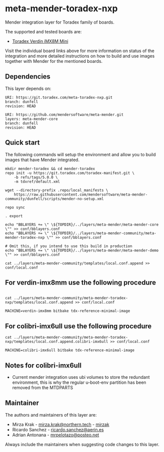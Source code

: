 # meta-mender-toradex-nxp

Mender integration layer for Toradex family of boards.

The supported and tested boards are:

- [Toradex Verdin iMX8M Mini](https://hub.mender.io/t/toradex-verdin-imx8m-mini/2908)

Visit the individual board links above for more information on status of the
integration and more detailed instructions on how to build and use images
together with Mender for the mentioned boards.

## Dependencies

This layer depends on:

```
URI: https://git.toradex.com/meta-toradex-nxp.git
branch: dunfell
revision: HEAD
```

```
URI: https://github.com/mendersoftware/meta-mender.git
layers: meta-mender-core
branch: dunfell
revision: HEAD
```

## Quick start

The following commands will setup the environment and allow you to build images
that have Mender integrated.


```
mkdir mender-toradex && cd mender-toradex
repo init -u https://git.toradex.com/toradex-manifest.git \
    -b refs/tags/5.0.0 \
    -m tdxref/default.xml

wget --directory-prefix .repo/local_manifests \
    https://raw.githubusercontent.com/mendersoftware/meta-mender-community/dunfell/scripts/mender-no-setup.xml

repo sync

. export

echo "BBLAYERS += \" \${TOPDIR}/../layers/meta-mender/meta-mender-core \"" >> conf/bblayers.conf
echo "BBLAYERS += \" \${TOPDIR}/../layers/meta-mender-community/meta-mender-toradex-nxp \"" >> conf/bblayers.conf

# Omit this, if you intend to use this build in production
echo "BBLAYERS += \" \${TOPDIR}/../layers/meta-mender/meta-mender-demo \"" >> conf/bblayers.conf

cat ../layers/meta-mender-community/templates/local.conf.append >> conf/local.conf
```

## For verdin-imx8mm use the following procedure
```

cat ../layers/meta-mender-community/meta-mender-toradex-nxp/templates/local.conf.append >> conf/local.conf

MACHINE=verdin-imx8mm bitbake tdx-reference-minimal-image
```

## For colibri-imx6ull use the following procedure
```
cat ../layers/meta-mender-community/meta-mender-toradex-nxp/templates/local.conf.append.colibri-imx6ull >> conf/local.conf

MACHINE=colibri-imx6ull bitbake tdx-reference-minimal-image
```
## Notes for colibri-imx6ull
- Current mender integration uses ubi volumes to store the redundant environment, this is why the regular u-boot-env partition has been removed from the MTDPARTS


## Maintainer

The authors and maintainers of this layer are:

- Mirza Krak - <mirza.krak@northern.tech> - [mirzak](https://github.com/mirzak)
- Ricardo Sanchez - <ricardo.sanchez@aerin.es>
- Adrian Antonana - <mrpelotazo@posteo.net>

Always include the maintainers when suggesting code changes to this layer.
